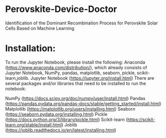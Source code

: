 # Perovskite-Device-Doctor
Identification of the Dominant Recombination Process for Perovskite Solar Cells Based on Machine Learning

# Installation:

To run the Jupyter Notebook, please install the following:
Anaconda (https://www.anaconda.com/distribution/), which already consists of Jupyter Notebook, NumPy, pandas, matplotlib, seaborn, pickle, scikit-learn,joblib.
Jupyter Notebook (https://jupyter.org/install.html)
There are several packages and/or libraries that need to be installed to run the notebook:

NumPy (https://docs.scipy.org/doc/numpy/user/install.html)
Pandas (https://pandas.pydata.org/pandas-docs/stable/getting_started/install.html)
Matplotlib (https://matplotlib.org/users/installing.html)
Seaborn (https://seaborn.pydata.org/installing.html)
Pickle (https://docs.python.org/3/library/pickle.html)
Scikit-learn (https://scikit-learn.org/stable/install.html)
Joblib (https://joblib.readthedocs.io/en/latest/installing.html)

